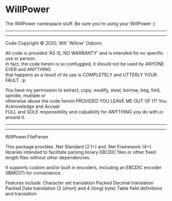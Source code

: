 # WillPower
The WillPower namespace stuff.
Be sure you're using your WillPower ;)

 *************************************************************************************************
 *************************************************************************************************
 Code Copyright © 2020, Will `Willow' Osborn.                                                     
 
 All code is provided 'AS IS, NO WARRANTY' and is intended for no specific use or person.        
 In fact, the code herein is so confuggled, it should not be used by ANYONE EVER and ANYTHING     
 that happens as a result of its use is COMPLETELY and UTTERLY YOUR FAULT.  :p                    

 You have my permission to extract, copy, modify, steal, borrow, beg, fold, spindle, mutilate or  
 otherwise abuse the code herein PROVIDED YOU LEAVE ME OUT OF IT! You Acknowledge and Accept      
 FULL and SOLE responsibility and culpability for ANYTHING you do with or around it.              
 *************************************************************************************************
 *************************************************************************************************

WillPower.FileParser

This package provides .Net Standard (2.1+) and .Net Framework (4+) libraries intended to facilitate
parsing binary EBCDIC files or other fixed length files without other dependencies.

It supports custom and/or built in encoders, including an EBCDIC encoder (IBM037) for convenience.

Features include: 
  Character set translation
  Packed Decimal translation
  Packed Date translation (2 (short) and 4 (long) byte)
  Table field definitions and translation
